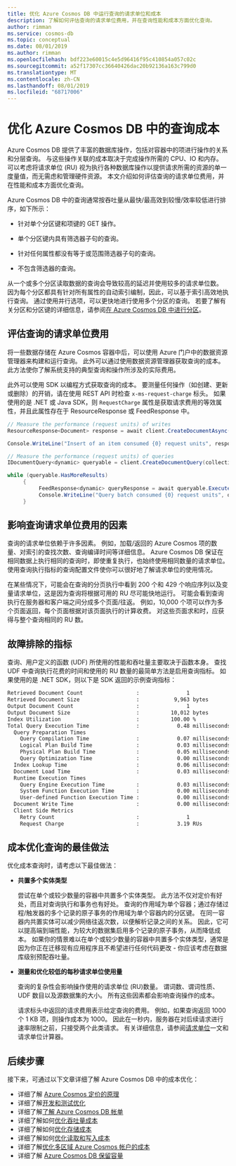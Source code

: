 ```yaml
---
title: 优化 Azure Cosmos DB 中运行查询的请求单位和成本
description: 了解如何评估查询的请求单位费用，并在查询性能和成本方面优化查询。
author: rimman
ms.service: cosmos-db
ms.topic: conceptual
ms.date: 08/01/2019
ms.author: rimman
ms.openlocfilehash: bdf223e60015c4e5d96416f95c410854a057c02c
ms.sourcegitcommit: a52f17307cc36640426dac20b92136a163c799d0
ms.translationtype: MT
ms.contentlocale: zh-CN
ms.lasthandoff: 08/01/2019
ms.locfileid: "68717006"
---
```

# <a name="optimize-query-cost-in-azure-cosmos-db"></a>优化 Azure Cosmos DB 中的查询成本

Azure Cosmos DB 提供了丰富的数据库操作，包括对容器中的项进行操作的关系和分层查询。 与这些操作关联的成本取决于完成操作所需的 CPU、IO 和内存。 可以考虑将请求单位 (RU) 视为执行各种数据库操作以提供请求所需的资源的单一度量值，而无需虑和管理硬件资源。 本文介绍如何评估查询的请求单位费用，并在性能和成本方面优化查询。 

Azure Cosmos DB 中的查询通常按吞吐量从最快/最高效到较慢/效率较低进行排序，如下所示：  

* 针对单个分区键和项键的 GET 操作。

* 单个分区键内具有筛选器子句的查询。

* 针对任何属性都没有等于或范围筛选器子句的查询。

* 不包含筛选器的查询。

从一个或多个分区读取数据的查询会导致较高的延迟并使用较多的请求单位数。 因为每个分区都具有针对所有属性的自动索引编制，因此，可以基于索引高效地执行查询。 通过使用并行选项，可以更快地进行使用多个分区的查询。 若要了解有关分区和分区键的详细信息，请参阅[在 Azure Cosmos DB 中进行分区](partitioning-overview.md)。

## <a name="evaluate-request-unit-charge-for-a-query"></a>评估查询的请求单位费用

将一些数据存储在 Azure Cosmos 容器中后，可以使用 Azure 门户中的数据资源管理器来构建和运行查询。 此外可以通过使用数据资源管理器获取查询的成本。 此方法使你了解系统支持的典型查询和操作所涉及的实际费用。

此外可以使用 SDK 以编程方式获取查询的成本。 要测量任何操作（如创建、更新或删除）的开销，请在使用 REST API 时检查 `x-ms-request-charge` 标头。 如果使用的是 .NET 或 Java SDK，则 `RequestCharge` 属性是获取请求费用的等效属性，并且此属性存在于 ResourceResponse 或 FeedResponse 中。

```csharp
// Measure the performance (request units) of writes 
ResourceResponse<Document> response = await client.CreateDocumentAsync(collectionSelfLink, myDocument); 

Console.WriteLine("Insert of an item consumed {0} request units", response.RequestCharge); 

// Measure the performance (request units) of queries 
IDocumentQuery<dynamic> queryable = client.CreateDocumentQuery(collectionSelfLink, queryString).AsDocumentQuery(); 

while (queryable.HasMoreResults) 
     { 
          FeedResponse<dynamic> queryResponse = await queryable.ExecuteNextAsync<dynamic>(); 
          Console.WriteLine("Query batch consumed {0} request units", queryResponse.RequestCharge); 
     }
```

## <a name="factors-influencing-request-unit-charge-for-a-query"></a>影响查询请求单位费用的因素

查询的请求单位依赖于许多因素。 例如，加载/返回的 Azure Cosmos 项的数量、对索引的查找次数、查询编译时间等详细信息。 Azure Cosmos DB 保证在相同数据上执行相同的查询时，即使重复执行，也始终使用相同数量的请求单位。 使用查询执行指标的查询配置文件使你可以很好地了解请求单位的使用情况。  

在某些情况下，可能会在查询的分页执行中看到 200 个和 429 个响应序列以及变量请求单位，这是因为查询将根据可用的 RU 尽可能快地运行。 可能会看到查询执行在服务器和客户端之间分成多个页面/往返。 例如，10,000 个项可以作为多个页面返回，每个页面根据对该页面执行的计算收费。 对这些页面求和时，应获得与整个查询相同的 RU 数。  

## <a name="metrics-for-troubleshooting"></a>故障排除的指标

查询、用户定义的函数 (UDF) 所使用的性能和吞吐量主要取决于函数本身。 查找 UDF 中查询执行花费的时间和使用的 RU 数量的最简单方法是启用查询指标。 如果使用的是 .NET SDK，则以下是 SDK 返回的示例查询指标：

```bash
Retrieved Document Count                 :               1              
Retrieved Document Size                  :           9,963 bytes        
Output Document Count                    :               1              
Output Document Size                     :          10,012 bytes        
Index Utilization                        :          100.00 %            
Total Query Execution Time               :            0.48 milliseconds 
  Query Preparation Times 
    Query Compilation Time               :            0.07 milliseconds 
    Logical Plan Build Time              :            0.03 milliseconds 
    Physical Plan Build Time             :            0.05 milliseconds 
    Query Optimization Time              :            0.00 milliseconds 
  Index Lookup Time                      :            0.06 milliseconds 
  Document Load Time                     :            0.03 milliseconds 
  Runtime Execution Times 
    Query Engine Execution Time          :            0.03 milliseconds 
    System Function Execution Time       :            0.00 milliseconds 
    User-defined Function Execution Time :            0.00 milliseconds 
  Document Write Time                    :            0.00 milliseconds 
  Client Side Metrics 
    Retry Count                          :               1              
    Request Charge                       :            3.19 RUs  
```

## <a name="best-practices-to-cost-optimize-queries"></a>成本优化查询的最佳做法 

优化成本查询时，请考虑以下最佳做法：

* **共置多个实体类型**

   尝试在单个或较少数量的容器中共置多个实体类型。 此方法不仅对定价有好处，而且对查询执行和事务也有好处。 查询的作用域为单个容器；通过存储过程/触发器的多个记录的原子事务的作用域为单个容器内的分区键。 在同一容器内共置实体可以减少网络往返次数，以便解析记录之间的关系。 因此，它可以提高端到端性能，为较大的数据集启用多个记录的原子事务，从而降低成本。 如果你的情景难以在单个或较少数量的容器中共置多个实体类型，通常是因为你正在迁移现有应用程序且不希望进行任何代码更改 - 你应该考虑在数据库级别预配吞吐量。  

* **测量和优化较低的每秒请求单位使用量**

   查询的复杂性会影响操作使用的请求单位 (RU)数量。 谓词数、谓词性质、UDF 数目以及源数据集的大小。 所有这些因素都会影响查询操作的成本。 

   请求标头中返回的请求费用表示给定查询的费用。 例如，如果查询返回 1000 个 1 KB 项，则操作成本为 1000。 因此在一秒内，服务器在对后续请求进行速率限制之前，只接受两个此类请求。 有关详细信息，请参阅[请求单位](request-units.md)一文和请求单位计算器。 

## <a name="next-steps"></a>后续步骤

接下来，可通过以下文章详细了解 Azure Cosmos DB 中的成本优化：

* 详细了解 [Azure Cosmos 定价的原理](how-pricing-works.md)
* 详细了解[开发和测试优化](optimize-dev-test.md)
* 详细了解[了解 Azure Cosmos DB 帐单](understand-your-bill.md)
* 详细了解如何[优化吞吐量成本](optimize-cost-throughput.md)
* 详细了解如何[优化存储成本](optimize-cost-storage.md)
* 详细了解如何[优化读取和写入成本](optimize-cost-reads-writes.md)
* 详细了解[优化多区域 Azure Cosmos 帐户的成本](optimize-cost-regions.md)
* 详细了解 [Azure Cosmos DB 保留容量](cosmos-db-reserved-capacity.md)

